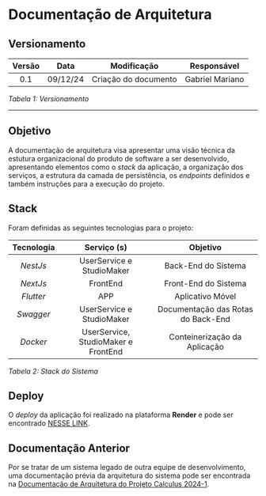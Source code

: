 # Documentação de Arquitetura

## Versionamento

| **Versão** | **Data** | **Modificação** | **Responsável** |
| :-: | :-: | :-: | :-: |
| 0.1 | 09/12/24 | Criação do documento | Gabriel Mariano |

*Tabela 1: Versionamento*

---

## Objetivo

A documentação de arquitetura visa apresentar uma visão técnica da estutura organizacional do produto de software a ser desenvolvido, apresentando elementos como o *stack* da aplicação, a organização dos serviços, a estrutura da camada de persistência, os *endpoints* definidos e também instruções para a execução do projeto.

## Stack

Foram definidas as seguintes tecnologias para o projeto:

| **Tecnologia** | **Serviço (s)** | **Objetivo** |
| :-: | :-: | :-: |
| *NestJs* | UserService e StudioMaker | Back-End do Sistema |
| *NextJs* | FrontEnd | Front-End do Sistema |
| *Flutter* | APP | Aplicativo Móvel |
| *Swagger* | UserService e StudioMaker | Documentação das Rotas do Back-End |
| *Docker* | UserService, StudioMaker e FrontEnd | Conteinerização da Aplicação |

*Tabela 2: Stack do Sistema*

## Deploy

O *deploy* da aplicação foi realizado na plataforma **Render** e pode ser encontrado [NESSE LINK](https://arandu.onrender.com/).

## Documentação Anterior

Por se tratar de um sistema legado de outra equipe de desenvolvimento, uma documentação prévia da arquitetura do sistema pode ser encontrada na [Documentação de Arquitetura do Projeto Calculus 2024-1](https://fga-eps-mds.github.io/2024.1-CALCULUS-DOC/organizacoes/documento_arquitetura/).
